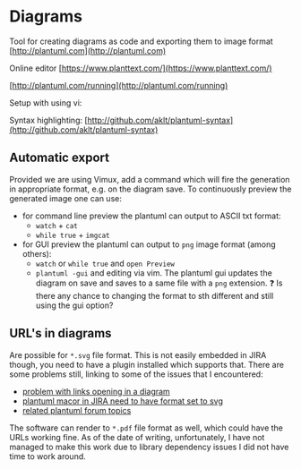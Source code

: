 # Diagrams

Tool for creating diagrams as code and exporting them to image format [http://plantuml.com](http://plantuml.com)

Online editor [https://www.planttext.com/](https://www.planttext.com/)

[http://plantuml.com/running](http://plantuml.com/running) 

Setup with using vi: 

Syntax highlighting:  [http://github.com/aklt/plantuml-syntax](http://github.com/aklt/plantuml-syntax)

## Automatic export

Provided we are using Vimux, add a command which will fire the generation in appropriate format, e.g. on the diagram save. To continuously preview the generated image one can use:

* for command line preview the plantuml can output to ASCII txt format:
  * `watch` + `cat`
  * `while true` + `imgcat`
* for GUI preview the plantuml can output to `png` image format \(among others\):
  * `watch` or `while true` and `open Preview`
  * `plantuml -gui` and editing via vim. The plantuml gui updates the diagram on save and saves to a same file with a `png` extension.  ❓ Is there any chance to changing the format to sth different and still using the gui option?

## URL's in diagrams

Are possible for `*.svg` file format. This is not easily embedded in JIRA though, you need to have a plugin installed which supports that. There are some problems still, linking to some of the issues that I encountered:

* [problem with links opening in a diagram](https://forum.plantuml.net/3235/not-open-url-links-in-place-for-activity-diagram?show=3235#q3235)
* [plantuml macor in JIRA need to have format set to svg](https://forum.plantuml.net/7270/hyperlinks-working-using-plantuml-macro-confluence-graphviz?show=7270#q7270)
* [related plantuml forum topics](https://forum.plantuml.net/search?q=url)

The software can render to `*.pdf` file format as well, which could have the URLs working fine. As of the date of writing, unfortunately, I have not managed to make this work due to library dependency issues I did not have time to work around.

